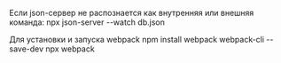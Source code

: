 Если json-сервер не распознается как внутренняя или внешняя команда: npx json-server --watch db.json

Для установки и запуска webpack
npm install webpack webpack-cli --save-dev
npx webpack 


